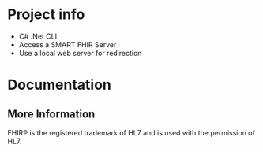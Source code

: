 # Project info

* C# .Net CLI
* Access a SMART FHIR Server
* Use a local web server for redirection

# Documentation


## More Information

FHIR&reg; is the registered trademark of HL7 and is used with the permission of HL7. 